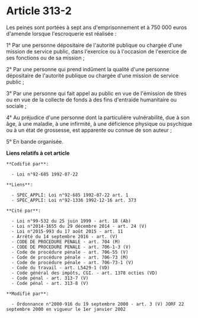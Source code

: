 # Article 313-2

Les peines sont portées à sept ans d'emprisonnement et à 750 000 euros d'amende lorsque l'escroquerie est réalisée :

1° Par une personne dépositaire de l'autorité publique ou chargée d'une mission de service public, dans l'exercice ou à
l'occasion de l'exercice de ses fonctions ou de sa mission ;

2° Par une personne qui prend indûment la qualité d'une personne dépositaire de l'autorité publique ou chargée d'une mission
de service public ;

3° Par une personne qui fait appel au public en vue de l'émission de titres ou en vue de la collecte de fonds à des fins
d'entraide humanitaire ou sociale ;

4° Au préjudice d'une personne dont la particulière vulnérabilité, due à son âge, à une maladie, à une infirmité, à une
déficience physique ou psychique ou à un état de grossesse, est apparente ou connue de son auteur ;

5° En bande organisée.

**Liens relatifs à cet article**

	**Codifié par**:

	  - Loi n°92-685 1992-07-22

	**Liens**:

	  - SPEC_APPLI: Loi n°92-685 1992-07-22 art. 1
	  - SPEC_APPLI: Loi n°92-1336 1992-12-16 art. 373

	**Cité par**:

	  - Loi n°99-532 du 25 juin 1999 - art. 18 (Ab)
	  - Loi n°2014-1655 du 29 décembre 2014 - art. 24 (V)
	  - Loi n°2015-993 du 17 août 2015 - art. 11
	  - Arrêté du 14 septembre 2016 - art. (V)
	  - CODE DE PROCEDURE PENALE - art. 704 (M)
	  - CODE DE PROCEDURE PENALE - art. 706-1-3 (V)
	  - Code de procédure pénale - art. 706-55 (V)
	  - Code de procédure pénale - art. 706-73 (M)
	  - Code de procédure pénale - art. 706-73-1 (V)
	  - Code du travail - art. L5429-1 (VD)
	  - Code général des impôts, CGI. - art. 1378 octies (VD)
	  - Code pénal - art. 313-7 (V)
	  - Code pénal - art. 313-8 (V)

	**Modifié par**:

	  - Ordonnance n°2000-916 du 19 septembre 2000 - art. 3 (V) JORF 22 septembre 2000 en vigueur le 1er janvier 2002
